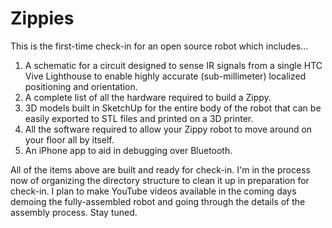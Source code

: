 # Zippies

This is the first-time check-in for an open source robot which includes...

1. A schematic for a circuit designed to sense IR signals from a single HTC Vive Lighthouse to enable highly accurate (sub-millimeter) localized positioning and orientation.
2. A complete list of all the hardware required to build a Zippy.
3. 3D models built in SketchUp for the entire body of the robot that can be easily exported to STL files and printed on a 3D printer.
4. All the software required to allow your Zippy robot to move around on your floor all by itself.
5. An iPhone app to aid in debugging over Bluetooth.

All of the items above are built and ready for check-in. I'm in the process now of organizing the directory structure to clean it up in preparation for check-in. I plan to make YouTube videos available in the coming days demoing the fully-assembled robot and going through the details of the assembly process. Stay tuned.
